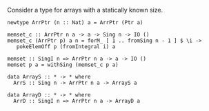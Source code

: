 
Consider a type for arrays with a statically known size.


```wiki
newtype ArrPtr (n :: Nat) a = ArrPtr (Ptr a)

memset_c :: ArrPtr n a -> a -> Sing n -> IO ()
memset_c (ArrPtr p) a n = forM_ [ 1 .. fromSing n - 1 ] $ \i ->
   pokeElemOff p (fromIntegral i) a

memset :: SingI n => ArrPtr n a -> a -> IO ()
memset p a = withSing (memset_c p a)
```

```wiki
data ArrayS :: * -> * where
  ArrS :: Sing n -> ArrPtr n a -> ArrayS a
```

```wiki
data ArrayD :: * -> * where
  ArrD :: SingI n => ArrPtr n a -> ArrayD a
```